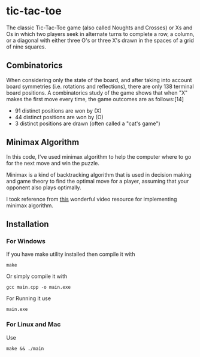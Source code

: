 # tic-tac-toe
The classic Tic-Tac-Toe game (also called Noughts and Crosses) or Xs and Os in which two players seek in alternate turns to complete a row, a column, or a diagonal with either three O's or three X's drawn in the spaces of a grid of nine squares.

## Combinatorics
When considering only the state of the board, and after taking into account board symmetries (i.e. rotations and reflections), there are only 138 terminal board positions. A combinatorics study of the game shows that when "X" makes the first move every time, the game outcomes are as follows:[14]

- 91 distinct positions are won by (X)
- 44 distinct positions are won by (O)
- 3 distinct positions are drawn (often called a "cat's game")

## Minimax Algorithm
In this code, I've used minimax algorithm to help the computer where to go for the next move and win the puzzle.

Minimax is a kind of backtracking algorithm that is used in decision making and game theory to find the optimal move for a player, assuming that your opponent also plays optimally.

I took reference from [this](https://www.youtube.com/watch?v=l-hh51ncgDI) wonderful video resource for implementing minimax algorithm.

## Installation
### For Windows
If you have make utility installed then compile it with
~~~~
make
~~~~

Or simply compile it with
~~~~
gcc main.cpp -o main.exe
~~~~

For Running it use
~~~~
main.exe
~~~~

### For Linux and Mac
Use
~~~~
make && ./main
~~~~
